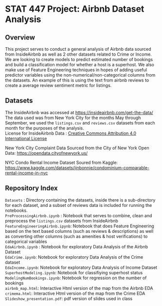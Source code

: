 # STAT 447 Project: Airbnb Dataset Analysis

## Overview

This project serves to conduct a general analysis of Airbnb data sourced from InsideAirbnb as well as 2 other datasets related to Crime or Income. We are looking to create models to predict estimated number of bookings and build a classification model for whether a host is a superhost. We also make use of Feature Engineering techniques in hopes of adding useful predictor variables using the non-numerical/non-categorical columns from the datasets. An example of this is using the text from airbnb reviews to create a average review sentiment metric for listings.

## Datasets

The InsideAirbnb was accessed at <https://insideairbnb.com/get-the-data/>  
The data used was from New York City for the months May through September, we used the `listings.csv` and `reviews.csv` datasets from each month for the purposes of the analysis.  
License for InsideAirbnb Data : [Creative Commons Attribution 4.0 International License](https://creativecommons.org/licenses/by/4.0/)

New York City Complaint Data
Sourced from the City of New York Open Data: https://opendata.cityofnewyork.us/ 

NYC Condo Rental Income Dataset
Soured from Kaggle: https://www.kaggle.com/datasets/jinbonnie/condominium-comparable-rental-income-in-nyc 


## Repository Index

`Datasets` : Directory containing the datasets, inside there is a sub-directory for each dataset, and a subset of reviews data is included for running the notebooks.  
`PreProcessingAirbnb.ipynb` : Notebook that serves to combine, clean and preprocess the `listings.csv` datasets from InsideAirbnb  
`FeatureEngineeringAirbnb.ipynb`: Notebook that does Feature Engineering based on the text based columns (such as reviews & descriptions) as well as converting other columns (such as amenities & host verifications) to categorical variables  
`EdaAirbnb.ipynb` : Notebook for exploratory Data Analysis of the Airbnb Dataset   
`EdaCrime.ipynb`: Notebook for exploratory Data Analysis of the Crime dataset  
`EdaIncome.ipynb`: Notebook for exploratory Data Analysis of Income Dataset  
`SuperhostModeling.ipynb`: Notebook for classifiying superhost status  
`ModelingNumBookings.ipynb`: Notebook for regression on the number of bookings  
`airbnb_map.html`: Interactive Html version of the map from the Airbnb EDA
`crimema.html`: Interactive Html version of the map from the Crime EDA
`Slideshow_presentation.pdf`: pdf version of slides used in class
